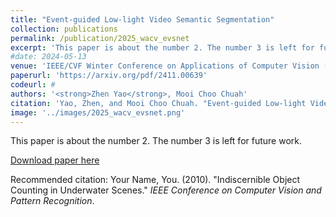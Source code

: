 ```yaml
---
title: "Event-guided Low-light Video Semantic Segmentation"
collection: publications
permalink: /publication/2025_wacv_evsnet
excerpt: 'This paper is about the number 2. The number 3 is left for future work.'
#date: 2024-05-13
venue: 'IEEE/CVF Winter Conference on Applications of Computer Vision (WACV), 2025'
paperurl: 'https://arxiv.org/pdf/2411.00639'
codeurl: #
authors: '<strong>Zhen Yao</strong>, Mooi Choo Chuah'
citation: 'Yao, Zhen, and Mooi Choo Chuah. "Event-guided Low-light Video Semantic Segmentation." arXiv preprint arXiv:2411.00639 (2024).'
image: '../images/2025_wacv_evsnet.png'
---
```

This paper is about the number 2. The number 3 is left for future work.

[Download paper here](https://arxiv.org/pdf/2411.00639)

Recommended citation: Your Name, You. (2010). "Indiscernible Object Counting in Underwater Scenes." <i>IEEE Conference on Computer Vision and Pattern Recognition</i>.

